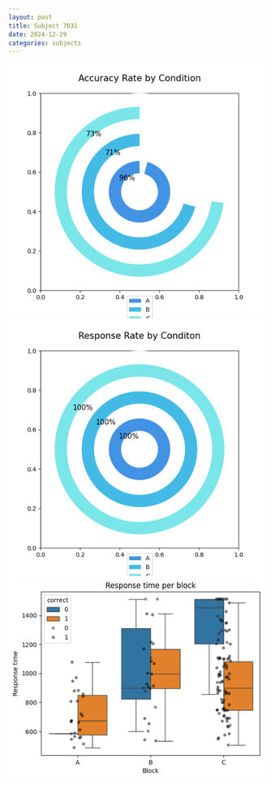 ```yaml
---
layout: post
title: Subject 7031
date: 2024-12-29
categories: subjects
---
```


![](data/7031/run-11/7031_accuracy_rate.png)
![](data/7031/run-11/7031_response_rate.png)
![](data/7031/run-11/7031_rt.png)

